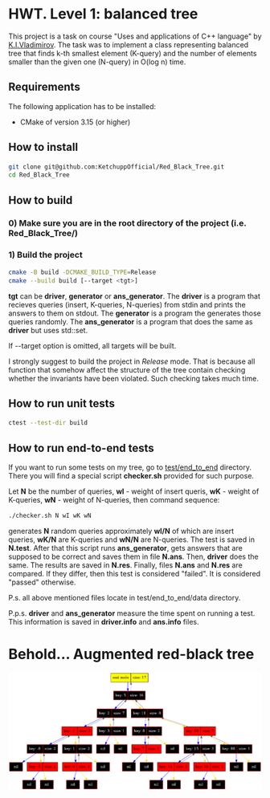# HWT. Level 1: balanced tree

This project is a task on course "Uses and applications of C++ language" by [K.I.Vladimirov](https://github.com/tilir). The task was to implement a class representing balanced tree that finds k-th smallest element (K-query) and the number of elements smaller than the given one (N-query) in O(log n) time.

## Requirements

The following application has to be installed:
- CMake of version 3.15 (or higher)

## How to install
```bash
git clone git@github.com:KetchuppOfficial/Red_Black_Tree.git
cd Red_Black_Tree
```

## How to build

### 0) Make sure you are in the root directory of the project (i.e. Red_Black_Tree/)

### 1) Build the project
```bash
cmake -B build -DCMAKE_BUILD_TYPE=Release
cmake --build build [--target <tgt>]
```
**tgt** can be **driver**, **generator** or **ans_generator**. The **driver** is a program that recieves queries (insert, K-queries, N-queries) from stdin and prints the answers to them on stdout. The **generator** is a program the generates those queries randomly. The **ans_generator** is a program that does the same as **driver** but uses std::set.

If --target option is omitted, all targets will be built.

I strongly suggest to build the project in *Release* mode. That is because all function that somehow affect the structure of the tree contain checking whether the invariants have been violated. Such checking takes much time.

## How to run unit tests
```bash
ctest --test-dir build
```

## How to run end-to-end tests

If you want to run some tests on my tree, go to [test/end_to_end](/test/end_to_end/) directory. There you will find a special script **checker.sh** provided for such purpose.

Let **N** be the number of queries, **wI** - weight of insert queris, **wK** - weight of K-queries, **wN** - weight of N-queries, then command sequence:
```bash
./checker.sh N wI wK wN
```
generates **N** random queries approximately **wI/N** of which are insert queries, **wK/N** are K-queries and **wN/N** are N-queries. The test is saved in **N.test**. After that this script runs **ans_generator**, gets answers that are supposed to be correct and saves them in file **N.ans**. Then, **driver** does the same. The results are saved in **N.res**. Finally, files **N.ans** and **N.res** are compared. If they differ, then this test is considered "failed". It is considered "passed" otherwise.

P.s. all above mentioned files locate in test/end_to_end/data directory.

P.p.s. **driver** and **ans_generator** measure the time spent on running a test. This information is saved in **driver.info** and **ans.info** files.

# Behold... Augmented red-black tree

![dump](/images/dump_example.png)
